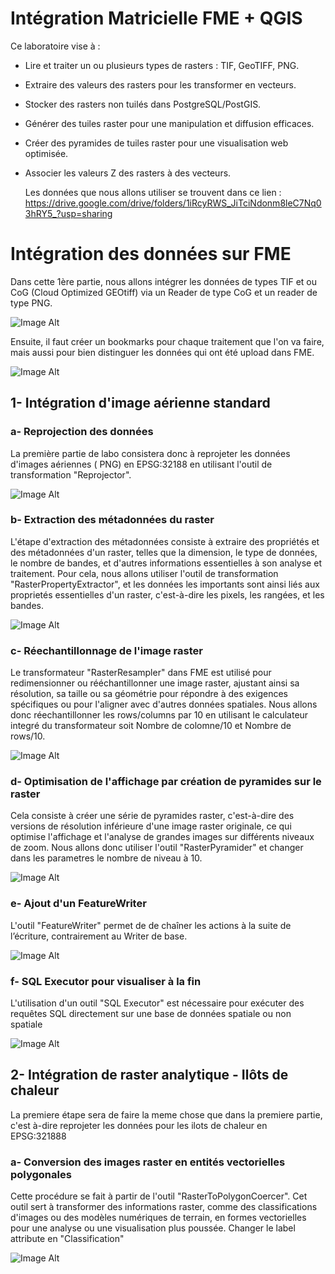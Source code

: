 # Intégration Matricielle FME + QGIS
Ce laboratoire vise à : 
- Lire et traiter un ou plusieurs types de rasters : TIF, GeoTIFF, PNG.
- Extraire des valeurs des rasters pour les transformer en vecteurs.
- Stocker des rasters non tuilés dans PostgreSQL/PostGIS.
- Générer des tuiles raster pour une manipulation et diffusion efficaces.
- Créer des pyramides de tuiles raster pour une visualisation web optimisée.
- Associer les valeurs Z des rasters à des vecteurs.

    Les données que nous allons utiliser se trouvent dans ce lien : https://drive.google.com/drive/folders/1iRcyRWS_JiTciNdonm8leC7Nq03hRY5_?usp=sharing

# Intégration des données sur FME
Dans cette 1ère partie, nous allons intégrer les données de types TIF et ou CoG (Cloud Optimized GEOtiff) via un Reader de type CoG et un reader de type PNG.

![Image Alt](https://github.com/Lorry139/geo7630h25/blob/d065ad0fbaf0af53435f0956a3c209fe8d32c398/Laboratoire%204/LABO4_1.png)

Ensuite, il faut créer un bookmarks pour chaque traitement que l'on va faire, mais aussi pour bien distinguer les données qui ont été upload dans FME.

![Image Alt](https://github.com/Lorry139/geo7630h25/blob/d065ad0fbaf0af53435f0956a3c209fe8d32c398/Laboratoire%204/LABO4_2.png)

## 1- Intégration d'image aérienne standard
### a- Reprojection des données
La première partie de labo consistera donc à reprojeter les données d'images aériennes ( PNG) en EPSG:32188 en utilisant l'outil de transformation "Reprojector".

![Image Alt](https://github.com/Lorry139/geo7630h25/blob/ecffd1a2090b6a596e6f538ac6e1d763e0630d50/Laboratoire%204/LABO4_3.png)

### b- Extraction des métadonnées du raster
L'étape d'extraction des métadonnées consiste à extraire des propriétés et des métadonnées d'un raster, telles que la dimension, le type de données, le nombre de bandes, et d'autres informations essentielles à son analyse et traitement.
Pour cela, nous allons utiliser l'outil de transformation "RasterPropertyExtractor", et les données les importants sont ainsi liés aux proprietés essentielles d'un raster, c'est-à-dire les pixels, les rangées, et les bandes.

![Image Alt](https://github.com/Lorry139/geo7630h25/blob/ed735b85f31fa381a76465c811abb46d0f200bc1/Laboratoire%204/LABO4_4.png)

### c- Réechantillonnage de l'image raster
Le transformateur "RasterResampler" dans FME est utilisé pour redimensionner ou rééchantillonner une image raster, ajustant ainsi sa résolution, sa taille ou sa géométrie pour répondre à des exigences spécifiques ou pour l'aligner avec d'autres données spatiales.
Nous allons donc réechantillonner les rows/columns par 10 en utilisant le calculateur integré du transformateur soit Nombre de colomne/10 et Nombre de rows/10.

![Image Alt](https://github.com/Lorry139/geo7630h25/blob/352254ad167520969dfdc6a8916d46591d01f152/Laboratoire%204/LABO4_5.png)

### d- Optimisation de l'affichage par création de pyramides sur le raster
Cela consiste à créer une série de pyramides raster, c'est-à-dire des versions de résolution inférieure d'une image raster originale, ce qui optimise l'affichage et l'analyse de grandes images sur différents niveaux de zoom.
Nous allons donc utiliser l'outil "RasterPyramider" et changer dans les parametres le nombre de niveau à 10.

![Image Alt](https://github.com/Lorry139/geo7630h25/blob/f6287647412b8eb624e49f39003ec9e591644990/Laboratoire%204/LABO4_6.png)

### e- Ajout d'un FeatureWriter
L'outil "FeatureWriter" permet de de chaîner les actions à la suite de l’écriture, contrairement au Writer de base.

![Image Alt](https://github.com/Lorry139/geo7630h25/blob/73cfaf7b7bfa6f5550cf29290eef147a3d2ab7df/Laboratoire%204/LABO4_7.png)

### f- SQL Executor pour visualiser à la fin
L'utilisation d'un outil "SQL Executor" est nécessaire pour exécuter des requêtes SQL directement sur une base de données spatiale ou non spatiale

![Image Alt](https://github.com/Lorry139/geo7630h25/blob/73cfaf7b7bfa6f5550cf29290eef147a3d2ab7df/Laboratoire%204/LABO7_8.png)

## 2-  Intégration de raster analytique - Ilôts de chaleur
La premiere étape sera de faire la meme chose que dans la premiere partie, c'est à-dire reprojeter les données pour les ilots de chaleur en EPSG:321888
### a- Conversion des images raster en entités vectorielles polygonales
Cette procédure se fait à partir de l'outil "RasterToPolygonCoercer". Cet outil sert à transformer des informations raster, comme des classifications d'images ou des modèles numériques de terrain, en formes vectorielles pour une analyse ou une visualisation plus poussée.
Changer le label attribute en "Classification"

![Image Alt](https://github.com/Lorry139/geo7630h25/blob/6dd0e3b8135d6ff543a4f6e06e83f98e40db8a78/Laboratoire%204/LABO7_9.png)

